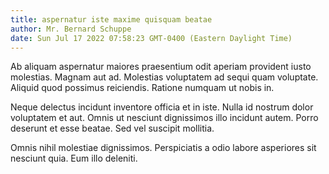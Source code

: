 ```yaml
---
title: aspernatur iste maxime quisquam beatae
author: Mr. Bernard Schuppe
date: Sun Jul 17 2022 07:58:23 GMT-0400 (Eastern Daylight Time)
---
```

Ab aliquam aspernatur maiores praesentium odit aperiam provident iusto molestias. Magnam aut ad. Molestias voluptatem ad sequi quam voluptate. Aliquid quod possimus reiciendis. Ratione numquam ut nobis in.

 Neque delectus incidunt inventore officia et in iste. Nulla id nostrum dolor voluptatem et aut. Omnis ut nesciunt dignissimos illo incidunt autem. Porro deserunt et esse beatae. Sed vel suscipit mollitia.

 Omnis nihil molestiae dignissimos. Perspiciatis a odio labore asperiores sit nesciunt quia. Eum illo deleniti.